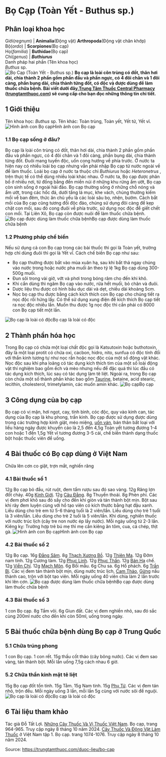 # Bọ Cạp (Toàn Yết - Buthus sp.)

Phân loại khoa học  
---  
Giới(_regnum_) |  **Animalia**(Động vật) **Arthropoda**(Động vật chân khớp)  
Bộ(_ordo_) | **Scorpiones**(Bọ cạp)  
Họ(_familia_) | **Buthidae**(Bọ cạp)  
Chi(_genus_) | **_Buthiurus_**  
Danh pháp hai phần (Tên khoa học)  
_Buthus_ sp.  
![Bọ Cạp \(Toàn Yết - Buthus sp.\)](https://trungtamthuoc.com/images/others/bo-cap-va-cong-dung-1773.jpg)
**Bọ cạp là loài côn trùng có đốt, thân hơi dài, chia thành 2 phần gồm phần đầu và phần ngực, có 4 đôi chân và 1 đôi càng, phần bụng dài, chia thành từng đốt, có độc và được dùng để làm thuốc chữa bệnh. Bài viết dưới đây,[Trung Tâm Thuốc Central Pharmacy](https://trungtamthuoc.com/ "Trung Tâm Thuốc Central Pharmacy") ([trungtamthuoc.com](https://trungtamthuoc.com/ "trungtamthuoc.com")) sẽ cung cấp cho bạn đọc những thông tin chi tiết.**
##  1 Giới thiệu
Tên khoa học: _Buthus_ sp.
Tên khác: Toàn trùng, Toàn yết, Yết tử, Yết vĩ.
![Hình ảnh con Bọ cạp](https://trungtamthuoc.com/images/item/bo-cap-va-cong-dung-0.jpg)Hình ảnh con Bọ cạp
### 1.1 Bọ cạp sống ở đâu?
Bọ cạp là loài côn trùng có đốt, thân hơi dài, chia thành 2 phần gồm phần đầu và phần ngực, có 4 đôi chân và 1 đôi càng, phần bụng dài, chia thành từng đốt. Đuôi mang tuyến độc, uốn cong hướng về phía trước.
Ở nước ta hiện nay có nhiều loài bọ cạp nhưng vẫn phải nhập Bọ cạp từ nước ngoài về để làm thuốc.
Loài bọ cạp ở nước ta thuộc chi _Buthiurus_ hoặc _Heteronetrus_ , trên thực tế có thể dùng nhiều loài khác nhau.
Ở nước ta, Bọ cạp được phân bố ở nhiều nơi, từ đồng bằng đến miền núi ở những khu rừng ẩm ướt, Bọ cạp còn sinh sống ở ngoài hải đảo. Bọ cạp thường sống ở những chỗ nóng và ẩm ướt, trong các hốc đá, dưới tầng lá mục, khe vách, chúng thường kiếm mồi về ban đêm, thức ăn chủ yếu là các loài sâu bọ, nhện, bướm.
Cách bắt mồi của Bọ cạp cũng tương đối độc đáo, chúng sử dụng đôi càng để kẹp chặt con mồi, sau đó cong đuôi về phía trước, sử dụng nọc độc để giết chết con mồi.
Tại Liên Xô, Bọ cạp còn được nuôi để làm thuốc chữa bệnh.
![Bọ cạp được dùng làm thuốc chữa bệnh](https://trungtamthuoc.com/images/item/bo-cap-va-cong-dung-1.jpg)Bọ cạp được dùng làm thuốc chữa bệnh
### 1.2 Phương pháp chế biến
Nếu sử dụng cả con Bọ cạp trong các bài thuốc thì gọi là Toàn yết, trường hợp chỉ dùng đuôi thì gọi là Yết vĩ.
Cách chế biến Bọ cạp như sau:
  * Bọ cạp thường được bắt vào mùa xuân hạ, sau khi bắt thả ngay chúng vào nước trong hoặc nước pha muối ăn theo tỷ lệ 1kg Bọ cạp dùng 300-500g muối.
  * Đun sôi trong vài giờ, vớt và phơi trong bóng râm cho đến khi khô.
  * Khi cần dùng thì ngâm Bọ cạp vào nước, rửa hết muối, bỏ chân và đuôi.
  * Dược liệu thu được có hình bầu dục dài và dẹt, chiều dài khoảng 5cm.
  * Nọc bọ cạp thu được bằng cách kích thích con Bọ cạp cho chúng tiết ra nọc độc rồi hứng lấy. Có thể sử dụng xung điện để kích thích Bọ cạp tiết ra nọc độc nhiều lần. Muốn thu được 1g nọc độc thì cần phải có 8000 con Bọ cạp tiết một lần.

![Bọ cạp là loài có độc](https://trungtamthuoc.com/images/item/bo-cap-va-cong-dung-2.jpg)Bọ cạp là loài có độc
##  2 Thành phần hóa học
Trong Bọ cạp có chứa một loại chất độc gọi là Katsutoxin hoặc buthotoxin, đây là một loại protit có chứa oxi, cacbon, hidro, nito, sunfua có độc tính đối với thần kinh tương tự như nọc rắn hoặc nọc độc của một số động vật khác.
Nọc độc sau khi pha loãng có tác dụng kích thích tim của một số loài động vật thí nghiệm bao gồm ếch và mèo nhưng nếu để đặc quá thì lúc đầu có tác dụng kích thích, lúc sau có tác dụng làm tê liệt.
Ngoài ra, trong Bọ cạp còn chứa một số thành phần khác bao gồm [Taurine](https://trungtamthuoc.com/hoat-chat/taurine "Taurine"), betaine, acid stearic, lecithin, cholesterol, trimetylamin, các muốn amin khác.
![Bọ cạp](https://trungtamthuoc.com/images/item/bo-cap-va-cong-dung-3.jpg)Bọ cạp
##  3 Công dụng của bọ cạp
Bọ cạp có vị mặn, hơi ngọt, cay, tính bình, cóc độc, quy vào kinh can, tác dụng của Bọ cạp là khu phong, trấn kinh.
Bọ cạp được sử dụng được dùng trong các trường hợp kinh giật, méo miệng, [uốn ván](https://trungtamthuoc.com/bai-viet/benh-uon-van "uốn ván"), bán thân bất loại với liều hàng ngày được khuyến cáo là 2,5 đến 4,5g Toàn yết tương đương 1-4 con hoặc 1 đến 1,5g Yết vĩ tương đương 3-5 cái, chế biến thành dạng thuốc bột hoặc thuốc viên để uống.
##  4 Bài thuốc có Bọ cạp dùng ở Việt Nam
Chữa lên cơn co giật, trợn mắt, nghiến răng
### 4.1 Bài thuốc số 1
12g Bọ cạp bỏ đầu, rút ruột, đem tẩm rượu sau đó sao vàng.
12g Răng lợn đốt cháy.
40g [Kinh Giới](https://trungtamthuoc.com/hoat-chat/kinh-gioi "Kinh Giới").
12g [Câu Đằng](https://trungtamthuoc.com/hoat-chat/cau-dang "Câu Đằng").
8g Thuyền thoái.
8g Phèn phi.
Các vị đem phơi khô sau đó sấy cho đến khi giòn và tán thành bột mịn. Bột sau khi rây đem luyện cùng với hồ tạo viên có kích thước bằng hạt đậu xanh.
Liều dùng cho trẻ em từ 5-6 tháng tuổi là 2 viên/lần.
Liều dùng cho trẻ 1 tuổi là 3 viên/lần.
Liều dùng cho trẻ 2 tuổi là 5 viên/lần.
Khi dùng, nghiền thuốc với nước trúc lịch (cây tre non nước ép lấy nước). Mỗi ngày uống từ 2-3 lần.
Kiêng kỵ: Trường hợp trẻ bú mẹ thì mẹ cần kiêng ăn tôm, cua, cá chép, thịt gà.
![Hình ảnh con Bọ cạp](https://trungtamthuoc.com/images/item/bo-cap-va-cong-dung-4.jpg)Hình ảnh con Bọ cạp
### 4.2 Bài thuốc số 2
12g Bọ cạp.
16g [Đẳng Sâm](https://trungtamthuoc.com/duoc-lieu/dang-sam "Đẳng Sâm").
8g [Thạch Xương Bồ](https://trungtamthuoc.com/duoc-lieu/thach-xuong-bo "Thạch Xương Bồ").
12g [Thiên Ma](https://trungtamthuoc.com/hoat-chat/thien-ma "Thiên Ma").
12g Đởm nam tinh.
12g Cương tàm.
12g [Phục Linh](https://trungtamthuoc.com/hoat-chat/phuc-linh "Phục Linh").
12g [Phục Thần](https://trungtamthuoc.com/hoat-chat/phuc-than "Phục Thần").
12g [Bán Hạ](https://trungtamthuoc.com/duoc-lieu/ban-ha-58 "Bán Hạ") chế.
12g [Viễn Chí](https://trungtamthuoc.com/hoat-chat/vien-chi "Viễn Chí").
12g [Mạch Môn](https://trungtamthuoc.com/duoc-lieu/mach-mon "Mạch Môn").
6g Bối mẫu.
6g Chu sa.
6g Hổ phách.
6g [Trần Bì](https://trungtamthuoc.com/hoat-chat/tran-bi "Trần Bì").
Các vị đem tán thành bột mịn, dùng nước trúc lịch, [Cam Thảo](https://trungtamthuoc.com/duoc-lieu/cam-thao-32 "Cam Thảo"), [Gừng](https://trungtamthuoc.com/hoat-chat/gung "Gừng") nấu thành cao, trộn với bột tạo viên.
Mỗi ngày uống 40 viên chia làm 2 lần trước khi lên cơn.
![Bọ cạp được dùng làm thuốc chữa bệnh](https://trungtamthuoc.com/images/item/bo-cap-va-cong-dung-5.jpg)Bọ cạp được dùng làm thuốc chữa bệnh
### 4.3 Bài thuốc số 3
1 con Bọ cạp.
8g Tầm vôi.
6g Giun đất.
Các vị đem nghiền nhỏ, sau đó sắc cùng 200ml nước cho đến khi còn 50ml, uống trong ngày.
##  5 Bài thuốc chữa bệnh dùng Bọ cạp ở Trung Quốc
### 5.1 Chữa trúng phong
1 con Bọ cạp.
1 con rết.
15g thấu cốt thảo (cây bông nước).
Các vị đem sao vàng, tán thành bột.
Mỗi lần uống 7,5g cách nhau 6 giờ.
### 5.2 Chữa thần kinh mặt tê liệt
15g Bọ cạp đốt tồn tính.
15g Tằm.
15g Nam tinh.
15g [Phụ Tử](https://trungtamthuoc.com/duoc-lieu/phu-tu "Phụ Tử").
Các vị đem tán nhỏ, trộn đều.
Mỗi ngày uống 3 lần, mỗi lần 5g cùng với nước sôi để nguội.
![Bọ cạp là loài có độc](https://trungtamthuoc.com/images/item/bo-cap-va-cong-dung-6.jpg)Bọ cạp là loài có độc
##  6 Tài liệu tham khảo
Tác giả Đỗ Tất Lợi. [Những Cây Thuốc Và Vị Thuốc Việt Nam](https://trungtamthuoc.com/duoc-lieu "Những Cây Thuốc Và Vị Thuốc Việt Nam"). Bọ cạp, trang 964-965. Truy cập ngày 8 tháng 10 năm 2024.
[Cây Thuốc Và Động Vật Làm Thuốc](https://trungtamthuoc.com/bai-viet/doc-online-va-tai-mien-phi-pdf-sach-cay-thuoc-va-dong-vat-lam-thuoc-o-viet-nam "Cây Thuốc Và Động Vật Làm Thuốc") ở Việt Nam tập 1. Bọ cạp. trang 1074-1076. Truy cập ngày 8 tháng 10 năm 2024.


Source: https://trungtamthuoc.com/duoc-lieu/bo-cap